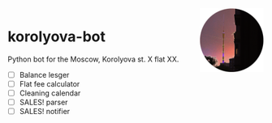 <img src="small.png" align="right" width="25%"/>

# korolyova-bot

Python bot for the Moscow, Korolyova st. X flat XX.

- [ ] Balance lesger
- [ ] Flat fee calculator
- [ ] Cleaning calendar
- [ ] SALES! parser
- [ ] SALES! notifier
